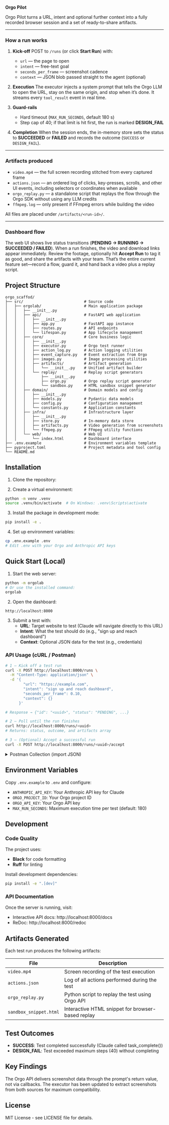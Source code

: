 **Orgo Pilot**

Orgo Pilot turns a URL, intent and optional further context into a fully recorded browser session and a set of ready-to-share artifacts.

---

### How a run works

1. **Kick-off**
   POST to `/runs` (or click **Start Run**) with:

   * `url` — the page to open
   * `intent` — free-text goal
   * `seconds_per_frame` — screenshot cadence
   * `context` — JSON blob passed straight to the agent (optional)

2. **Execution**
   The executor injects a system prompt that tells the Orgo LLM to open the URL, stay on the same origin, and stop when it’s done. It streams every `tool_result` event in real time.

3. **Guard-rails**

   * Hard timeout (`MAX_RUN_SECONDS`, default 180 s)
   * Step cap of 40; if that limit is hit first, the run is marked **DESIGN\_FAIL**

4. **Completion**
   When the session ends, the in-memory store sets the status to **SUCCEEDED** or **FAILED** and records the outcome (`SUCCESS` or `DESIGN_FAIL`).

---

### Artifacts produced

* `video.mp4` — the full screen recording stitched from every captured frame
* `actions.json` — an ordered log of clicks, key-presses, scrolls, and other UI events, including selectors or coordinates when available
* `orgo_replay.py` — a standalone script that replays the flow through the Orgo SDK without using any LLM credits
* `ffmpeg.log` — only present if FFmpeg errors while building the video

All files are placed under `/artifacts/<run-id>/`.

---

### Dashboard flow

The web UI shows live status transitions (**PENDING → RUNNING → SUCCEEDED / FAILED**). When a run finishes, the video and download links appear immediately. Review the footage, optionally hit **Accept Run** to tag it as good, and share the artifacts with your team. That’s the entire current feature set—record a flow, guard it, and hand back a video plus a replay script.



## Project Structure

```
orgo_scaffod/
├── src/                           # Source code
│   ├── orgolab/                   # Main application package
│   │   ├── __init__.py
│   │   ├── api/                   # FastAPI web application
│   │   │   ├── __init__.py
│   │   │   ├── app.py             # FastAPI app instance
│   │   │   ├── routes.py          # API endpoints
│   │   │   └── lifespan.py        # App lifecycle management
│   │   ├── core/                  # Core business logic
│   │   │   ├── __init__.py
│   │   │   ├── executor.py        # Orgo test runner
│   │   │   ├── action_log.py      # Action logging utilities
│   │   │   ├── event_capture.py   # Event extraction from Orgo
│   │   │   ├── images.py          # Image processing utilities
│   │   │   ├── artifacts/         # Artifact generation
│   │   │   │   └── __init__.py    # Unified artifact builder
│   │   │   └── replay/            # Replay script generators
│   │   │       ├── __init__.py
│   │   │       ├── orgo.py        # Orgo replay script generator
│   │   │       └── sandbox.py     # HTML sandbox snippet generator
│   │   ├── domain/                # Domain models and config
│   │   │   ├── __init__.py
│   │   │   ├── models.py          # Pydantic data models
│   │   │   ├── config.py          # Configuration management
│   │   │   └── constants.py       # Application constants
│   │   ├── infra/                 # Infrastructure layer
│   │   │   ├── __init__.py
│   │   │   ├── store.py           # In-memory data store
│   │   │   ├── artifacts.py       # Video generation from screenshots
│   │   │   └── ffmpeg.py          # FFmpeg utility functions
│   │   └── web/                   # Web UI
│   │       └── index.html         # Dashboard interface
├── .env.example                   # Environment variables template
├── pyproject.toml                 # Project metadata and tool config
└── README.md
```

## Installation

1. Clone the repository:


2. Create a virtual environment:
```bash
python -m venv .venv
source .venv/bin/activate  # On Windows: .venv\Scripts\activate
```

3. Install the package in development mode:
```bash
pip install -e .
```

4. Set up environment variables:
```bash
cp .env.example .env
# Edit .env with your Orgo and Anthropic API keys
```

## Quick Start (Local)

1. Start the web server:
```bash
python -m orgolab
# Or use the installed command:
orgolab
```

2. Open the dashboard:
```
http://localhost:8000
```

3. Submit a test with:
   - **URL**: Target website to test (Claude will navigate directly to this URL)
   - **Intent**: What the test should do (e.g., "sign up and reach dashboard")
   - **Context**: Optional JSON data for the test (e.g., credentials)

### API Usage (cURL / Postman)

```bash
# 1 — Kick off a test run
curl -X POST http://localhost:8000/runs \
  -H "Content-Type: application/json" \
  -d '{
        "url": "https://example.com",
        "intent": "sign up and reach dashboard",
        "seconds_per_frame": 0.10,
        "context": {}
      }'

# Response → {"id": "<uuid>", "status": "PENDING", ...}

# 2 — Poll until the run finishes
curl http://localhost:8000/runs/<uuid>
# Returns: status, outcome, and artifacts array

# 3 — (Optional) Accept a successful run
curl -X POST http://localhost:8000/runs/<uuid>/accept
```

<details><summary>Postman Collection (import JSON)</summary>

```json
{
  "info": { "name": "OrgoLab API", "schema": "https://schema.getpostman.com/json/collection/v2.1.0/collection.json" },
  "item": [
    {
      "name": "Create Run",
      "request": {
        "method": "POST",
        "header": [{ "key": "Content-Type", "value": "application/json" }],
        "url": { "raw": "http://localhost:8000/runs" },
        "body": { "mode": "raw", "raw": "{\n  \"url\": \"https://example.com\",\n  \"intent\": \"sign up and reach dashboard\",\n  \"seconds_per_frame\": 0.10,\n  \"context\": {}\n}" }
      }
    },
    {
      "name": "Get Run Status",
      "request": { "method": "GET", "url": { "raw": "http://localhost:8000/runs/{{run_id}}" } }
    },
    {
      "name": "Accept Run",
      "request": { "method": "POST", "url": { "raw": "http://localhost:8000/runs/{{run_id}}/accept" } }
    }
  ]
}
```
</details>

## Environment Variables

Copy `.env.example` to `.env` and configure:

- `ANTHROPIC_API_KEY`: Your Anthropic API key for Claude
- `ORGO_PROJECT_ID`: Your Orgo project ID
- `ORGO_API_KEY`: Your Orgo API key
- `MAX_RUN_SECONDS`: Maximum execution time per test (default: 180)

## Development

### Code Quality

The project uses:
- **Black** for code formatting
- **Ruff** for linting

Install development dependencies:
```bash
pip install -e ".[dev]"
```

### API Documentation

Once the server is running, visit:
- Interactive API docs: http://localhost:8000/docs
- ReDoc: http://localhost:8000/redoc

## Artifacts Generated

Each test run produces the following artifacts:

| File | Description |
|------|-------------|
| `video.mp4` | Screen recording of the test execution |
| `actions.json` | Log of all actions performed during the test |
| `orgo_replay.py` | Python script to replay the test using Orgo API |
| `sandbox_snippet.html` | Interactive HTML snippet for browser-based replay |

## Test Outcomes

- **SUCCESS**: Test completed successfully (Claude called task_complete())
- **DESIGN_FAIL**: Test exceeded maximum steps (40) without completing

## Key Findings

The Orgo API delivers screenshot data through the prompt's return value, not via callbacks. The executor has been updated to extract screenshots from both sources for maximum compatibility.

## License

MIT License - see LICENSE file for details.

